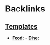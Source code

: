 
# Backlinks
## [Templates](<Templates.md>)
- **[Food](<Food.md>):**
        - **[Dine](<Dine.md>):**

